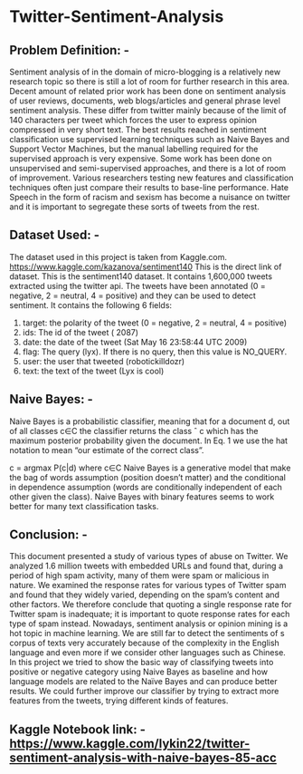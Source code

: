 # Twitter-Sentiment-Analysis

## Problem Definition: -
Sentiment analysis of in the domain of micro-blogging is a relatively new research topic so there is still a lot of room for further research in this area. Decent amount of related prior work has been done on sentiment analysis of user reviews, documents, web blogs/articles and general phrase level sentiment analysis. These differ from twitter mainly because of the limit of 140 characters per tweet which forces the user to express opinion compressed in very short text. The best results reached in sentiment classification use supervised learning techniques such as Naive Bayes and Support Vector Machines, but the manual labelling required for the supervised approach is very expensive. Some work has been done on unsupervised and semi-supervised approaches, and there is a lot of room of improvement. Various researchers testing new features and classification techniques often just compare their results to base-line performance. Hate Speech in the form of racism and sexism has become a nuisance on twitter and it is important to segregate these sorts of tweets from the rest.

## Dataset Used: -
The dataset used in this project is taken from Kaggle.com. 
https://www.kaggle.com/kazanova/sentiment140
This is the direct link of dataset.
This is the sentiment140 dataset.
It contains 1,600,000 tweets extracted using the twitter api. The tweets have been annotated (0 = negative, 2 = neutral, 4 = positive) and they can be used to detect sentiment.
It contains the following 6 fields:      
1.	target: the polarity of the tweet (0 = negative, 2 = neutral, 4 = positive)
2.	ids: The id of the tweet ( 2087)
3.	date: the date of the tweet (Sat May 16 23:58:44 UTC 2009)
4.	flag: The query (lyx). If there is no query, then this value is NO_QUERY.
5.	user: the user that tweeted (robotickilldozr)
6.	text: the text of the tweet (Lyx is cool)

## Naive Bayes: -
 Naive Bayes is a probabilistic classifier, meaning that for a document d, out of all classes c∈C the classifier returns the class ˆ c which has the maximum posterior probability given the document. In Eq. 1 we use the hat notation to mean “our estimate of the correct class”.

c = argmax P(c|d) where c∈C
Naive Bayes is a generative model that make the bag of words assumption (position doesn’t matter) and the conditional in dependence assumption (words are conditionally independent of each other given the class).
Naive Bayes with binary features seems to work better for many text classification tasks.

## Conclusion: -
This document presented a study of various types of abuse on Twitter. We analyzed 1.6 million tweets with embedded URLs and found that, during a period of high spam activity, many of them were spam or malicious in nature.
We examined the response rates for various types of Twitter spam and found that they widely varied, depending on the spam’s content and other factors. We therefore conclude that quoting a single response rate for Twitter spam is inadequate; it is important to quote response rates for each type of spam instead.
Nowadays, sentiment analysis or opinion mining is a hot topic in machine learning. We are still far to detect the sentiments of s corpus of texts very accurately because of the complexity in the English language and even more if we consider other languages such as Chinese.
 In this project we tried to show the basic way of classifying tweets into positive or negative category using Naive Bayes as baseline and how language models are related to the Naïve Bayes and can produce better results. We could further improve our classifier by trying to extract more features from the tweets, trying different kinds of features.

## Kaggle Notebook link: - https://www.kaggle.com/lykin22/twitter-sentiment-analysis-with-naive-bayes-85-acc


